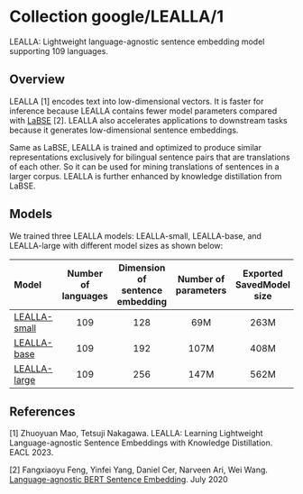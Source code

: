 # Collection google/LEALLA/1

LEALLA: Lightweight language-agnostic sentence embedding model supporting 109 languages.

<!-- task: text-embedding -->
<!-- language: multilingual -->
<!-- network-architecture: bert -->
<!-- dataset: commoncrawl -->
<!-- dataset: wikipedia -->
<!-- dataset: translation -->

## Overview

LEALLA \[1\] encodes text into low-dimensional vectors.
It is faster for inference because LEALLA contains fewer model parameters compared with [LaBSE](https://tfhub.dev/google/LaBSE) \[2\].
LEALLA also accelerates applications to downstream tasks because it generates low-dimensional sentence embeddings.

Same as LaBSE, LEALLA is trained and optimized to produce similar representations exclusively for bilingual sentence pairs that are translations of each other.
So it can be used for mining translations of sentences in a larger corpus.
LEALLA is further enhanced by knowledge distillation from LaBSE.

## Models

We trained three LEALLA models: LEALLA-small, LEALLA-base, and LEALLA-large with different model sizes as shown below:

|Model|Number of languages|Dimension of sentence embedding|Number of parameters|Exported SavedModel size|
|:-------------------------------------------------------------|:---:|:---:|:----:|:----:|
| [LEALLA-small](https://tfhub.dev/google/LEALLA/LEALLA-small) | 109 | 128 | 69M  | 263M |
| [LEALLA-base](https://tfhub.dev/google/LEALLA/LEALLA-base)   | 109 | 192 | 107M | 408M |
| [LEALLA-large](https://tfhub.dev/google/LEALLA/LEALLA-large) | 109 | 256 | 147M | 562M |

## References

\[1\] Zhuoyuan Mao, Tetsuji Nakagawa. LEALLA: Learning Lightweight Language-agnostic Sentence Embeddings with Knowledge Distillation. EACL 2023.

\[2\] Fangxiaoyu Feng, Yinfei Yang, Daniel Cer, Narveen Ari, Wei Wang. [Language-agnostic BERT Sentence Embedding](https://arxiv.org/abs/2007.01852). July 2020
